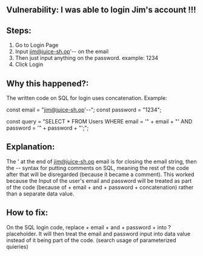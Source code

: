 ## Vulnerability: I was able to login Jim's account !!!

## Steps:
1. Go to Login Page
2. Input jim@juice-sh.op'-- on the email
3. Then just input anything on the password. example: 1234
4. Click Login

## Why this happened?:
The written code on SQL for login uses concatenation. 
Example:

const email = "jim@juice-sh.op'--";
const password = "1234";

const query = "SELECT * FROM Users WHERE email = '" + email + "' AND password = '" + password + "';";

## Explanation: 
The ' at the end of jim@juice-sh.op email is for closing the email string, then the -- syntax for putting comments on SQL, meaning the rest of the code after that will be disregarded (because it became a comment). 
This worked because the Input of the user's email and password will be treated as part of the code (because of + email + and + password + concatenation) rather than a separate data value.

## How to fix:
On the SQL login code, replace + email + and + password + into ? placeholder. It will then treat the email and password input into data value instead of it being part of the code. (search usage of parameterized quieries)

